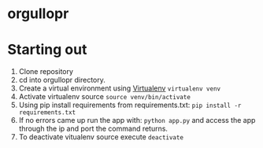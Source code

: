 orgullopr
=========

# Starting out
1. Clone repository
2. cd into orgullopr directory.
3. Create a virtual environment using [Virtualenv](http://www.virtualenv.org/en/latest/virtualenv.html) ```virtualenv venv```
4. Activate virtualenv source ```source venv/bin/activate```
5. Using pip install requirements from requirements.txt: ```pip install -r requirements.txt```
6. If no errors came up run the app with: ```python app.py``` and access the app through the ip and port the command returns.
7. To deactivate vitualenv source execute ```deactivate```
